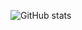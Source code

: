 ![GitHub stats](https://github-readme-stats.vercel.app/api?username=codereptile&show_icons=true&theme=tokyonight)
